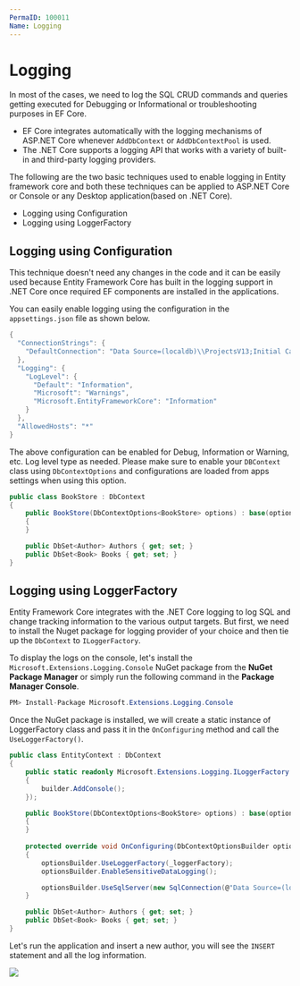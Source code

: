 ```yaml
---
PermaID: 100011
Name: Logging
---
```


# Logging

In most of the cases, we need to log the SQL CRUD commands and queries getting executed for Debugging or Informational or troubleshooting purposes in EF Core. 

 - EF Core integrates automatically with the logging mechanisms of ASP.NET Core whenever `AddDbContext` or `AddDbContextPool` is used.
 - The .NET Core supports a logging API that works with a variety of built-in and third-party logging providers.

The following are the two basic techniques used to enable logging in Entity framework core and both these techniques can be applied to ASP.NET Core or Console or any Desktop application(based on .NET Core).

 - Logging using Configuration
 - Logging using LoggerFactory

 ## Logging using Configuration

This technique doesn't need any changes in the code and it can be easily used because Entity Framework Core has built in the logging support in .NET Core once required EF components are installed in the applications.

You can easily enable logging using the configuration in the `appsettings.json` file as shown below.

```csharp
{
  "ConnectionStrings": {
    "DefaultConnection": "Data Source=(localdb)\\ProjectsV13;Initial Catalog=NewBookStore;Trusted_Connection=True;MultipleActiveResultSets=true"
  },
  "Logging": {
    "LogLevel": {
      "Default": "Information",
      "Microsoft": "Warnings",
      "Microsoft.EntityFrameworkCore": "Information"
    }
  },
  "AllowedHosts": "*"
}
```

The above configuration can be enabled for Debug, Information or Warning, etc. Log level type as needed. Please make sure to enable your `DBContext` class using `DbContextOptions` and configurations are loaded from apps settings when using this option.

```csharp
public class BookStore : DbContext
{
    public BookStore(DbContextOptions<BookStore> options) : base(options)
    {
    }

    public DbSet<Author> Authors { get; set; }
    public DbSet<Book> Books { get; set; }
}
```

## Logging using LoggerFactory

Entity Framework Core integrates with the .NET Core logging to log SQL and change tracking information to the various output targets. But first, we need to install the Nuget package for logging provider of your choice and then tie up the `DbContext` to `ILoggerFactory`.

To display the logs on the console, let's install the `Microsoft.Extensions.Logging.Console` NuGet package from the **NuGet Package Manager** or simply run the following command in the **Package Manager Console**.

```csharp
PM> Install-Package Microsoft.Extensions.Logging.Console
```

Once the NuGet package is installed, we will create a static instance of LoggerFactory class and pass it in the `OnConfiguring` method and call the `UseLoggerFactory()`.

```csharp
public class EntityContext : DbContext
{
    public static readonly Microsoft.Extensions.Logging.ILoggerFactory _loggerFactory = LoggerFactory.Create(builder =>
    {
        builder.AddConsole();
    });

    public BookStore(DbContextOptions<BookStore> options) : base(options)
    {
    }
    
    protected override void OnConfiguring(DbContextOptionsBuilder optionsBuilder)
    {
        optionsBuilder.UseLoggerFactory(_loggerFactory);
        optionsBuilder.EnableSensitiveDataLogging();

        optionsBuilder.UseSqlServer(new SqlConnection(@"Data Source=(localdb)\ProjectsV13;Initial Catalog=TestDB;Integrated Security=True"));
    }

    public DbSet<Author> Authors { get; set; }
    public DbSet<Book> Books { get; set; }
}
```

Let's run the application and insert a new author, you will see the `INSERT` statement and all the log information.

<img src="https://raw.githubusercontent.com/zzzprojects/learn-orm/master/tutorials/mvc-with-entity-framework-core/images/logging-1.png">